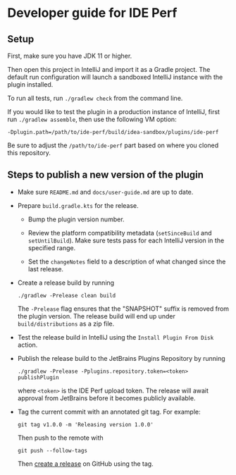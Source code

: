 Developer guide for IDE Perf
===

Setup
---
First, make sure you have JDK 11 or higher.

Then open this project in IntelliJ and import it as a Gradle project. The default run configuration
will launch a sandboxed IntelliJ instance with the plugin installed.

To run all tests, run `./gradlew check` from the command line.

If you would like to test the plugin in a production instance of IntelliJ, first run
`./gradlew assemble`, then use the following VM option:
```
-Dplugin.path=/path/to/ide-perf/build/idea-sandbox/plugins/ide-perf
```
Be sure to adjust the `/path/to/ide-perf` part based on where you cloned this repository.

Steps to publish a new version of the plugin
---
* Make sure `README.md` and `docs/user-guide.md` are up to date.

* Prepare `build.gradle.kts` for the release.

    * Bump the plugin version number.

    * Review the platform compatibility metadata (`setSinceBuild` and `setUntilBuild`).
      Make sure tests pass for each IntelliJ version in the specified range.

    * Set the `changeNotes` field to a description of what changed since the last release.

* Create a release build by running
  ```
  ./gradlew -Prelease clean build
  ```
  The `-Prelease` flag ensures that the "SNAPSHOT" suffix is removed from the plugin version.
  The release build will end up under `build/distributions` as a zip file.

* Test the release build in IntelliJ using the `Install Plugin From Disk` action.

* Publish the release build to the JetBrains Plugins Repository by running
  ```
  ./gradlew -Prelease -Pplugins.repository.token=<token> publishPlugin
  ```
  where `<token>` is the IDE Perf upload token.
  The release will await approval from JetBrains before it becomes publicly available.

* Tag the current commit with an annotated git tag. For example:
  ```
  git tag v1.0.0 -m 'Releasing version 1.0.0'
  ```
  Then push to the remote with
  ```
  git push --follow-tags
  ```
  Then [create a release](https://github.com/google/ide-perf/releases/new) on GitHub using the tag.

